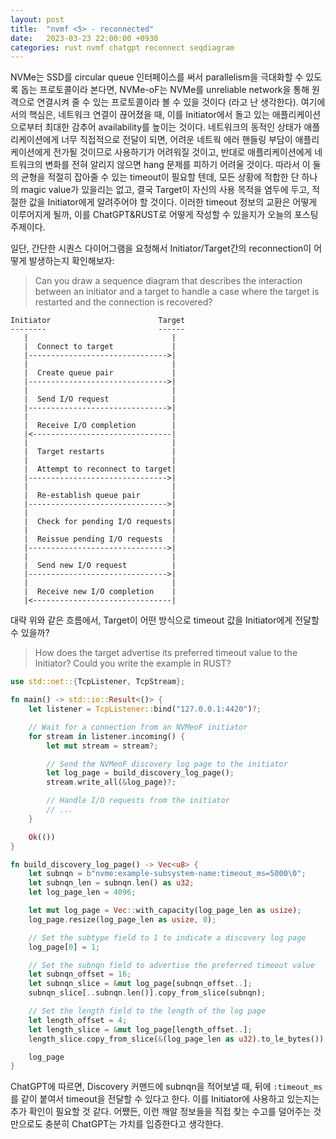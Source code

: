 ```yaml
---
layout: post
title:  "nvmf <5> - reconnected"
date:   2023-03-23 22:00:00 +0930
categories: rust nvmf chatgpt reconnect seqdiagram
---
```


NVMe는 SSD를 circular queue 인터페이스를 써서 parallelism을 극대화할 수 있도록
돕는 프로토콜이라 본다면, NVMe-oF는 NVMe를 unreliable network을 통해 원격으로
연결시켜 줄 수 있는 프로토콜이라 볼 수 있을 것이다 (라고 난 생각한다). 여기에서의 핵심은,
네트워크 연결이 끊어졌을 때, 이를 Initiator에서 돌고 있는 애플리케이션으로부터 최대한
감추어 availability를 높이는 것이다. 네트워크의 동적인 상태가 애플리케이션에게 너무 
직접적으로 전달이 되면, 어려운 네트웍 에러 핸들링 부담이 애플리케이션에게 전가될 것이므로
사용하기가 어려워질 것이고, 반대로 애플리케이션에게 네트워크의 변화를 전혀 알리지 않으면
hang 문제를 피하기 어려울 것이다. 따라서 이 둘의 균형을 적절히 잡아줄 수 있는 timeout이
필요할 텐데, 모든 상황에 적합한 단 하나의 magic value가 있을리는 없고, 결국 Target이
자신의 사용 목적을 염두에 두고, 적절한 값을 Initiator에게 알려주어야 할 것이다. 
이러한 timeout 정보의 교환은 어떻게 이루어지게 될까, 
이를 ChatGPT&RUST로 어떻게 작성할 수 있을지가 오늘의 포스팅 주제이다.

일단, 간단한 시퀀스 다이어그램을 요청해서 Initiator/Target간의 reconnection이 어떻게
발생하는지 확인해보자:

> Can you draw a sequence diagram that describes 
> the interaction between an initiator and a target 
> to handle a case where the target is restarted and the connection is recovered?

```text
Initiator                        Target
--------                         ------
   |                                |
   |  Connect to target             |
   |------------------------------->|
   |                                |
   |  Create queue pair             |
   |------------------------------->|
   |                                |
   |  Send I/O request              |
   |------------------------------->|
   |                                |
   |  Receive I/O completion        |
   |<-------------------------------|
   |                                |
   |  Target restarts               |
   |                                |
   |  Attempt to reconnect to target|
   |------------------------------->|
   |                                |
   |  Re-establish queue pair       |
   |------------------------------->|
   |                                |
   |  Check for pending I/O requests|
   |                                |
   |  Reissue pending I/O requests  |
   |------------------------------->|
   |                                |
   |  Send new I/O request          |
   |------------------------------->|
   |                                |
   |  Receive new I/O completion    |
   |<-------------------------------|

```

대략 위와 같은 흐름에서, Target이 어떤 방식으로 timeout 값을 Initiator에게 전달할 수 있을까?
> How does the target advertise its preferred timeout
> value to the Initiator? Could you write the example in RUST?

```rust
use std::net::{TcpListener, TcpStream};

fn main() -> std::io::Result<()> {
    let listener = TcpListener::bind("127.0.0.1:4420")?;

    // Wait for a connection from an NVMeoF initiator
    for stream in listener.incoming() {
        let mut stream = stream?;

        // Send the NVMeoF discovery log page to the initiator
        let log_page = build_discovery_log_page();
        stream.write_all(&log_page)?;

        // Handle I/O requests from the initiator
        // ...
    }

    Ok(())
}

fn build_discovery_log_page() -> Vec<u8> {
    let subnqn = b"nvme:example-subsystem-name:timeout_ms=5000\0";
    let subnqn_len = subnqn.len() as u32;
    let log_page_len = 4096;

    let mut log_page = Vec::with_capacity(log_page_len as usize);
    log_page.resize(log_page_len as usize, 0);

    // Set the subtype field to 1 to indicate a discovery log page
    log_page[0] = 1;

    // Set the subnqn field to advertise the preferred timeout value
    let subnqn_offset = 16;
    let subnqn_slice = &mut log_page[subnqn_offset..];
    subnqn_slice[..subnqn.len()].copy_from_slice(subnqn);

    // Set the length field to the length of the log page
    let length_offset = 4;
    let length_slice = &mut log_page[length_offset..];
    length_slice.copy_from_slice(&(log_page_len as u32).to_le_bytes());

    log_page
}

```

ChatGPT에 따르면, Discovery 커맨드에 subnqn을 적어보낼 때, 뒤에 `:timeout_ms`를
같이 붙여서 timeout을 전달할 수 있다고 한다. 이를 Initiator에 사용하고 있는지는 
추가 확인이 필요할 것 같다. 어쨌든, 이런 깨알 정보들을 직접 찾는 수고를 덜어주는 것만으로도
충분히 ChatGPT는 가치를 입증한다고 생각한다.
